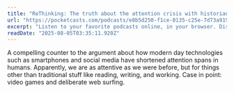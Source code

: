 ```yaml
---
title: "ReThinking: The truth about the attention crisis with historian Daniel Immerwahr"
url: "https://pocketcasts.com/podcasts/e8b5d250-f1ce-0135-c25e-7d73a919276a/f9d4b893-ba8a-44f6-9df5-873127a6cece"
excerpt: "Listen to your favorite podcasts online, in your browser. Discover the world's most powerful podcast player."
readDate: "2025-08-05T03:35:11.920Z"
---
```


A compelling counter to the argument about how modern day technologies such as smartphones and social media have shortened attention spans in humans. Apparently, we are as attentive as we were before, but for things other than traditional stuff like reading, writing, and working. Case in point: video games and deliberate web surfing.
